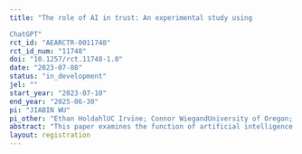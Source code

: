 ```yaml
---
title: "The role of AI in trust: An experimental study using
ChatGPT"
rct_id: "AEARCTR-0011748"
rct_id_num: "11748"
doi: "10.1257/rct.11748-1.0"
date: "2023-07-08"
status: "in_development"
jel: ""
start_year: "2023-07-10"
end_year: "2025-06-30"
pi: "JIABIN WU"
pi_other: "Ethan HoldahlUC Irvine; Connor WiegandUniversity of Oregon; Tanner BivinsUniversity of Oregon"
abstract: "This paper examines the function of artificial intelligence (AI) as an assistant in a two-player trust game. Prior to the commencement of the game, the second player has the option to transmit a message to the first player. With the aid of AI, the second player can potentially enhance and rephrase the message before sending it. Similarly, the first player can utilize AI to comprehend the message received from the second player. To investigate the impact of AI on players' communication and decision-making in this strategic scenario, we conduct an experiment with various conditions: with or without AI assistance for the second player, the first player, or both, and whether the players have knowledge about their opponents receiving AI assistance or not."
layout: registration
---
```



